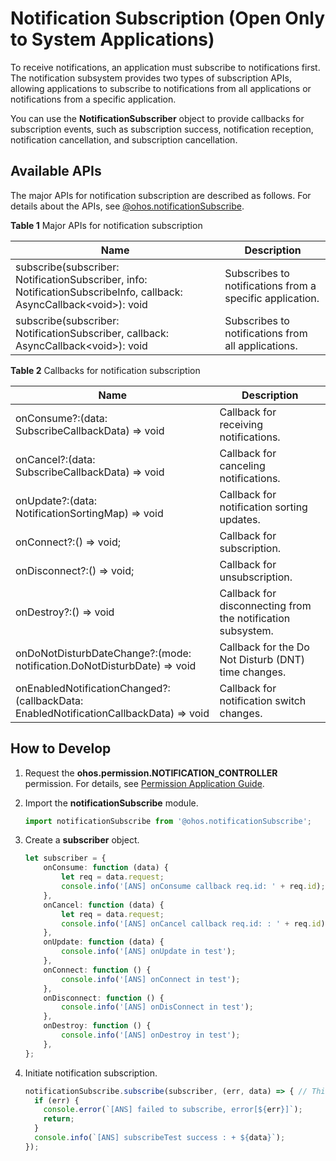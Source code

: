 # Notification Subscription (Open Only to System Applications)


To receive notifications, an application must subscribe to notifications first. The notification subsystem provides two types of subscription APIs, allowing applications to subscribe to notifications from all applications or notifications from a specific application.


You can use the **NotificationSubscriber** object to provide callbacks for subscription events, such as subscription success, notification reception, notification cancellation, and subscription cancellation.


## Available APIs

The major APIs for notification subscription are described as follows. For details about the APIs, see [@ohos.notificationSubscribe](../reference/apis/js-apis-notificationSubscribe.md).

**Table 1** Major APIs for notification subscription

| Name | Description|
| -------- | -------- |
| subscribe(subscriber: NotificationSubscriber, info: NotificationSubscribeInfo, callback: AsyncCallback&lt;void&gt;): void | Subscribes to notifications from a specific application.|
| subscribe(subscriber: NotificationSubscriber, callback: AsyncCallback&lt;void&gt;): void                                  | Subscribes to notifications from all applications.    |

**Table 2** Callbacks for notification subscription

| Name | Description|
| -------- | -------- |
| onConsume?:(data: SubscribeCallbackData) =&gt; void                                      | Callback for receiving notifications.              |
| onCancel?:(data: SubscribeCallbackData) =&gt; void                                       | Callback for canceling notifications.          |
| onUpdate?:(data: NotificationSortingMap) =&gt; void                                      | Callback for notification sorting updates.      |
| onConnect?:() =&gt; void;                                                                | Callback for subscription.          |
| onDisconnect?:() =&gt; void;                                                             | Callback for unsubscription.          |
| onDestroy?:() =&gt; void                                                                 | Callback for disconnecting from the notification subsystem.  |
| onDoNotDisturbDateChange?:(mode: notification.DoNotDisturbDate) =&gt; void               | Callback for the Do Not Disturb (DNT) time changes.|
| onEnabledNotificationChanged?:(callbackData: EnabledNotificationCallbackData) =&gt; void | Callback for notification switch changes.      |


## How to Develop

1. Request the **ohos.permission.NOTIFICATION_CONTROLLER** permission. For details, see [Permission Application Guide](../security/accesstoken-guidelines.md#declaring-permissions-in-the-configuration-file).

2. Import the **notificationSubscribe** module.
   
   ```ts
   import notificationSubscribe from '@ohos.notificationSubscribe';
   ```

3. Create a **subscriber** object.
   
   ```ts
   let subscriber = {
       onConsume: function (data) {
           let req = data.request;
           console.info('[ANS] onConsume callback req.id: ' + req.id);
       },
       onCancel: function (data) {
           let req = data.request;
           console.info('[ANS] onCancel callback req.id: : ' + req.id);
       },
       onUpdate: function (data) {
           console.info('[ANS] onUpdate in test');
       },
       onConnect: function () {
           console.info('[ANS] onConnect in test');
       },
       onDisconnect: function () {
           console.info('[ANS] onDisConnect in test');
       },
       onDestroy: function () {
           console.info('[ANS] onDestroy in test');
       },
   };
   ```

4. Initiate notification subscription.
   
   ```ts
   notificationSubscribe.subscribe(subscriber, (err, data) => { // This API uses an asynchronous callback to return the result.
     if (err) {
       console.error(`[ANS] failed to subscribe, error[${err}]`);
       return;
     }
     console.info(`[ANS] subscribeTest success : + ${data}`);
   });
   ```
